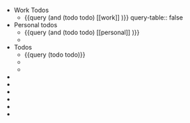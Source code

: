 - Work Todos
	- {{query (and (todo todo) [[work]] )}}
	  query-table:: false
- Personal todos
	- {{query (and (todo todo) [[personal]] )}}
	-
- Todos
	- {{query  (todo todo)}}
	-
	-
-
-
-
-
-
-